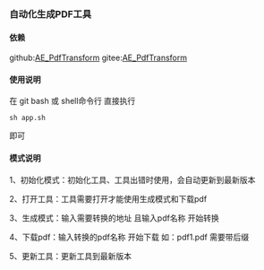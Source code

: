 ### 自动化生成PDF工具

#### 依赖
github:[AE_PdfTransform](https://github.com/AEdgejay/AE_PdfTransform)
gitee:[AE_PdfTransform](https://gitee.com/aedge/AE_PdfTransform)

#### 使用说明
在 git bash 或 shell命令行 直接执行
```shell
sh app.sh
```
即可

#### 模式说明

1、初始化模式：初始化工具、工具出错时使用，会自动更新到最新版本

2、打开工具：工具需要打开才能使用生成模式和下载pdf

3、生成模式：输入需要转换的地址 且输入pdf名称 开始转换

4、下载pdf：输入转换的pdf名称 开始下载 如：pdf1.pdf 需要带后缀

5、更新工具：更新工具到最新版本
